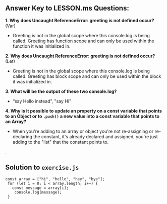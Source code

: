 ## Answer Key to LESSON.ms Questions:
**1. Why does Uncaught ReferenceError: greeting is not defined occur?** (Var)
   -  Greeting is not in the global scope where this console.log is being called. Greeting has function scope and can only be used within the function it was initialized in. 

**2. Why does Uncaught ReferenceError: greeting is not defined occur?** (Let)
-  Greeting is not in the global scope where this console.log is being called. Greeting has block scope and can only be used within the block it was initialized in. 

**3.  What will be the output of these two console.log?**
-  “say Hello instead”, "say Hi"
 
**4. Why is it possible to update an property on a const variable that points to an Object or to `.push()` a new value into a const variable that points to an Array?**
-  When you're adding to an array or object you're not re-assigning or re-declaring the constant, it's already declared and assigned, you're just adding to the "list" that the constant points to.

.

## Solution to `exercise.js`
```
const array = ["hi", "hello", "hey", "bye"];
 for (let i = 0; i < array.length; i++) {
   const message = array[i];
    console.log(message);
 }
```
